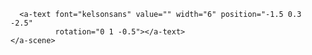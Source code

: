 <!DOCTYPE html>
<html>
  <head>
    <meta charset="utf-8">
    <title>360&deg; Image</title>
    <meta name="description" content="360&deg; Image - A-Frame">
    <script src="https://aframe.io/releases/1.0.4/aframe.min.js"></script>
  </head>
  <body>
    <a-scene>
      <a-sky src="BIC01.jpg" rotation="-29 23 0"></a-sky>

      <a-text font="kelsonsans" value="" width="6" position="-1.5 0.3 -2.5"
              rotation="0 1 -0.5"></a-text>
    </a-scene>
  </body>
</html>
